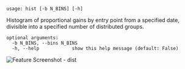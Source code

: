 ```text
usage: hist [-b N_BINS] [-h]
```

Histogram of proportional gains by entry point from a specified date, divisible into a specified number of distributed groups.

```
optional arguments:
  -b N_BINS, --bins N_BINS
  -h, --help            show this help message (default: False)
```

<img size="1400" alt="Feature Screenshot - dist" src="https://user-images.githubusercontent.com/85772166/143519569-9e67546d-5aef-4223-9b25-ede6a7c9cc23.png">
